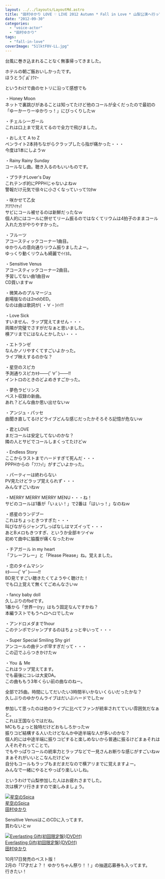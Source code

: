 ```yaml
---
layout: ../../layouts/LayoutMd.astro
title: "田村ゆかり LOVE ♡ LIVE 2012 Autumn * Fall in Love * 山梨公演へ行ってきた(感想編)"
date: "2012-09-30"
categories: 
  - "voice-actor"
  - "田村ゆかり"
tags: 
  - "fall-in-love"
coverImage: "51lktF0V-LL.jpg"
---
```


台風に巻き込まれることなく無事帰ってきました。

ホテルの朝ご飯おいしかったです。  
ほうとう(ﾟдﾟ)ｳﾏｰ

というわけで曲のセトリに沿って感想でも

・Honey Moon  
ネットで裏跳びがあることは知ってたけど他のコールが全くだったので最初の「ゆーかーりーゆかりっ！」にびっくりしたｗ

・チェルシーガール  
これは口上まで覚えてるので全力で飛びました。

・おしえて A to Z  
ペンライト2本持ちながらクラップしたら指が痛かった・・・  
今度は1本にしようｗ

・Rainy Rainy Sunday  
コールなし曲。聴き入るのもいいものです。

・プラチナLover's Day  
これテンポ的にPPPHじゃないよねｗ  
警報だけ元気で徐々に小さくなっていってﾜﾛﾀw

・咲かせて乙女  
ｱ!ｱ!ｱｲﾔｯ!  
サビにコール被せるのは新鮮だったなｗ  
個人的にはコールに併せてリーム振るのではなくてリウムは4拍子のままコール入れた方がやりやすかった。

・フルーツ  
アコースティックコーナー1曲目。  
ゆかりんの意向通りリウム振りましたよー。  
ゆっくり動くリウムも綺麗でｲｲﾖﾈ。

・Sensitive Venus  
アコースティックコーナー2曲目。  
予習してない曲1曲目ｗ  
CD買いますｗ

・微笑みのプルマージュ  
劇場版なのは2ndのED。  
なのは曲は歌詞が( ・∀・)ｲｲ!!

・Love Sick  
すいません、ラップ覚えてません・・・  
両隣が完璧でさすがだなぁと思いました。  
横アリまでにはなんとかしたい・・・

・エトランゼ  
なんかノリやすくてすごいよかった。  
ライブ映えするのかな？

・星空のスピカ  
予測通りスピカｷﾀ――(ﾟ∀ﾟ)――!!  
イントロのときのどよめきすごかった。

・夢色ラビリンス  
ベスト収録の新曲。  
あれ？どんな曲か思い出せないｗ

・アンジュ・パッセ  
曲聞き直してるけどライブどんな感じだったかそろそろ記憶が危ないｗ

・君とLOVE  
まだコールは安定してないのかな？  
隣の人とサビでコールしまくってたけどｗ  
  
・Endless Story  
ここからラストまでハードすぎて死んだ・・・  
PPPHからの「ﾌﾌﾌｯ!」がすごいよかった。

・パーティーは終わらない  
PV見たけどラップ覚えられず・・・  
みんなすごいねｗ

・MERRY MERRY MERRY MENU・・・ね！  
サビのコールは1番が「いぇい！」で2番は「はいっ！」なのねｗ

・惑星のランデブー  
これはちょっときつすぎた・・・  
叫びながらジャンプしっぱなしはマズイって・・・  
あとBメロもきつすぎ、というか全部キツイｗ  
初めて曲中に脇腹が痛くなったわｗ

・チアガール in my heart  
「フレーフレー」と「Please Please」ね。覚えました。

・恋のタイムマシン  
ｷﾀ――(ﾟ∀ﾟ)――!!  
BD見てすごい聴きたくてようやく聴けた！  
でも口上覚えて無くてごめんなさいｗ

・fancy baby doll  
久しぶりのfbdです。  
1番から「世界一(ry」はもう固定なんですかね？  
本編ラストでもうヘロヘロでしたｗ

・アンドロメダまで1hour  
このテンポでジャンプするのはちょっと辛いって・・・  
  
・Super Special Smiling Shy girl  
アンコールの曲テンポ早すぎだって・・・  
この辺でふらつきかけたｗ

・You ＆ Me  
これはラップ覚えてます。  
でも最後にコレは大変DA。  
この曲ももう3年くらい前の曲なのねー。

全部で25曲。時間にしてだいたい3時間半いかないくらいだったかな？  
久しぶりのゆかりんライブはだいぶハードでしたｗ

参加して思ったのは他のライブに比べてファンが統率されてていい雰囲気だなぁと。  
これは王国ならではだね。  
MCもちょっと独特だけどおもしろかったｗ  
振りコピ結構する人いたけどなんか中途半端な人が多いのかな？  
個人的には中途半端に振りコピすると楽しめないから普通に振るけどまぁそれは人それぞれってことで。  
でもやっぱりコールの統率力とラップなどで一見さんお断りな感じがすごいねｗ  
まぁそれがいいとこなんだけどｗ  
自分もコールもラップもまだまだなので横アリまでに覚えますよー。  
みんなで一緒にやるとやっぱり楽しいしね。

というわけで山梨参加した人はお疲れさまでした。  
次は横アリ行きますので楽しみましょう。

[![星空のSpica](images/51lktF0V-LL._SL75_.jpg)  
星空のSpica  
田村ゆかり](https://www.amazon.co.jp/exec/obidos/ASIN/B000NQRVB2/mizuka123-22/ref=nosim)

Sensitive VenusはこのCDに入ってます。  
買わないとｗ

[![Everlasting Gift(初回限定盤)(DVD付)](images/no-image-avail-tny.gif)  
Everlasting Gift(初回限定盤)(DVD付)  
田村ゆかり](https://www.amazon.co.jp/exec/obidos/ASIN/B008NCZE1C/mizuka123-22/ref=nosim)

10月17日発売のベスト版！  
2月の「17才だよ？！ ゆかりちゃん祭り！！」の抽選応募券も入ってます。  
行きたい！
